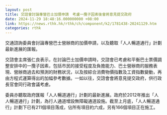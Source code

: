 ```yaml
---
layout: post
title: 交諮會討論專營巴士加價申請　考盧一攬子因素後會將意見提交政府
date: 2024-11-29 18:48:16.000000000 +08:00
link: https://news.rthk.hk/rthk/ch/component/k2/1781438-20241129.htm
categories: rthk
---
```


交通諮詢委員會討論專營巴士營辦商的加價申請，以及聽取「人人暢道通行」計劃最新進展的匯報。

交諮會主席張仁良表示，在討論巴士加價申請時，交諮會已考慮和平衡巴士票價調整安排中的一攬子因素，包括市民的接受程度及負擔能力、巴士營辦商的服務表現、營辦商過去和預測的財務狀況，以及按綜合消費物價指數及工資指數變動，再由方程式運算得出的加幅參考數據。一如以往，交諮會會將意見提交政府，供行政長官會同行政會議考慮。

委員亦聽取政府匯報「人人暢道通行」計劃的最新進展。政府於2012年推出「人人暢道通行」計劃，為行人通道增設無障礙通道設施。截至上月底，「人人暢道通行」計劃下已有211個項目落成，佔所有項目約六成，另有166個項目正在施工。
